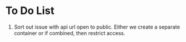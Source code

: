 # To Do List

1. Sort out issue with api url open to public. Either we create a separate container or if combined,
   then restrict access.
